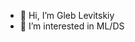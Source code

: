 - 👋 Hi, I’m Gleb Levitskiy
- 👀 I’m interested in ML/DS

<!---
GLevV/GLevV is a ✨ special ✨ repository because its `README.md` (this file) appears on your GitHub profile.
You can click the Preview link to take a look at your changes.
--->
